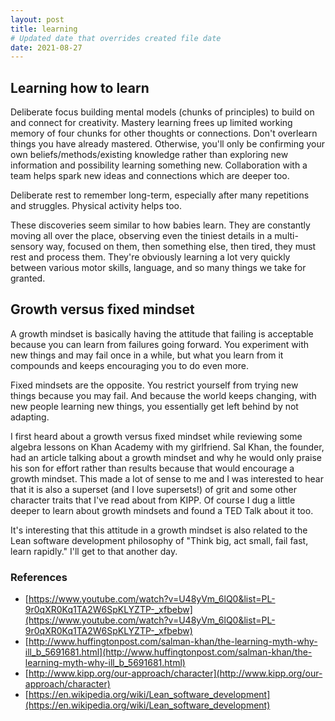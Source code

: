 ```yaml
---
layout: post
title: learning
# Updated date that overrides created file date
date: 2021-08-27
---
```


## Learning how to learn

Deliberate focus
building mental models 
(chunks of principles) 
to build on 
and connect for creativity. 
Mastery learning 
frees up limited working memory
of four chunks
for other thoughts 
or connections.
Don't overlearn
things you have already mastered.
Otherwise, 
you'll only be confirming
your own beliefs/methods/existing knowledge
rather than exploring 
new information
and possibility
learning
something new.
Collaboration with a team
helps spark new ideas and connections
which are deeper too. 

Deliberate rest
to remember long-term, 
especially after many repetitions 
and struggles. 
Physical activity helps too.

These discoveries 
seem similar 
to how babies learn.
They are constantly
moving all over the place,
observing 
even the tiniest details
in a multi-sensory way,
focused on them,
then something else,
then tired, 
they must rest and process them.
They're obviously
learning a lot very quickly
between various motor skills,
language,
and so many things
we take for granted.

## Growth versus fixed mindset

A growth mindset 
is basically 
having the attitude that failing is acceptable 
because you can learn from failures
going forward. 
You experiment 
with new things
and may fail 
once in a while,
but what you learn from it compounds
and keeps encouraging you to do even more.

Fixed mindsets 
are the opposite. 
You restrict yourself 
from trying new things
because you may fail.
And because 
the world keeps changing, 
with new people 
learning new things, 
you essentially 
get left behind 
by not adapting.

I first heard about
a growth versus fixed mindset
while reviewing some algebra lessons
on Khan Academy 
with my girlfriend. 
Sal Khan, 
the founder,
had an article
talking about a growth mindset
and why he would only praise his son
for effort
rather than results
because that would encourage
a growth mindset. 
This made a lot of sense to me
and I was interested 
to hear that it is also a superset 
(and I love supersets!) 
of grit 
and some other character traits 
that I've read about from 
KIPP. 
Of course 
I dug a little deeper 
to learn about
growth mindsets 
and found a TED Talk
about it too.

It's interesting 
that this attitude 
in a growth mindset 
is also related to the
Lean software development
philosophy of 
"Think big, act small, fail fast, learn rapidly." 
I'll get to that another day.

### References

* [https://www.youtube.com/watch?v=U48yVm_6lQ0&list=PL-9r0qXR0Kq1TA2W6SpKLYZTP-_xfbebw](https://www.youtube.com/watch?v=U48yVm_6lQ0&list=PL-9r0qXR0Kq1TA2W6SpKLYZTP-_xfbebw)
* [http://www.huffingtonpost.com/salman-khan/the-learning-myth-why-ill_b_5691681.html](http://www.huffingtonpost.com/salman-khan/the-learning-myth-why-ill_b_5691681.html)
* [http://www.kipp.org/our-approach/character](http://www.kipp.org/our-approach/character)
* [https://en.wikipedia.org/wiki/Lean_software_development](https://en.wikipedia.org/wiki/Lean_software_development)
